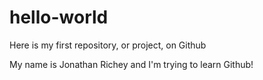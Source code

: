 # hello-world
Here is my first repository, or project, on Github

My name is Jonathan Richey and I'm trying to learn Github!
